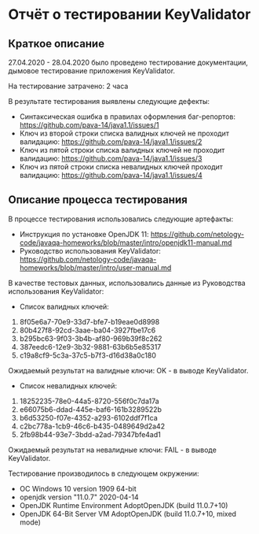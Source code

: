 # Отчёт о тестировании KeyValidator

## Краткое описание

27.04.2020 - 28.04.2020 было проведено тестирование документации, дымовое тестирование приложения KeyValidator.

На тестирование затрачено: 2 часа

В результате тестирования выявлены следующие дефекты:
* Синтаксическая ошибка в правилах оформления баг-репортов:  https://github.com/pava-14/java1.1/issues/1
* Ключ из второй строки списка валидных ключей не проходит валидацию: https://github.com/pava-14/java1.1/issues/2
* Ключ из пятой строки списка валидных ключей не проходит валидацию: https://github.com/pava-14/java1.1/issues/3
* Ключ из пятой строки списка невалидных ключей проходит валидацию: https://github.com/pava-14/java1.1/issues/4

## Описание процесса тестирования

В процессе тестирования использовались следующие артефакты:
* Инструкция по установке OpenJDK 11:
    https://github.com/netology-code/javaqa-homeworks/blob/master/intro/openjdk11-manual.md
* Руководство использования KeyValidator:
    https://github.com/netology-code/javaqa-homeworks/blob/master/intro/user-manual.md


В качестве тестовых данных, использовались данные из Руководства использования KeyValidator:
* Список валидных ключей:
1. 8f05e6a7-70e9-33d7-bfe7-b19eae0d8998
2. 80b427f8-92cd-3aae-ba04-3927fbe17c6
3. b295bc63-9f03-3b4b-af80-969b39f8c262
4. 387eedc6-12e9-3b32-9881-63b6b5e85317
5. c19a8cf9-5c3a-37c5-b7f3-d16d38a0c180

Ожидаемый результат на валидные ключи:
OK - в выводе KeyValidator. 

* Список невалидных ключей:
1. 18252235-78e0-44a5-8720-556f0c7da17a
2. e66075b6-ddad-445e-baf6-161b3289522b
3. b6d53250-f07e-4352-a293-6102ddf7f1ca
4. c2bc778a-1cb9-46c6-b435-0489649d2a42
5. 2fb98b44-93e7-3bdd-a2ad-79347bfe4ad1

Ожидаемый результат на невалидные ключи:
FAIL - в выводе KeyValidator.

Тестирование производилось в следующем окружении:
* ОС Windows 10 version 1909 64-bit
* openjdk version "11.0.7" 2020-04-14
* OpenJDK Runtime Environment AdoptOpenJDK (build 11.0.7+10)
* OpenJDK 64-Bit Server VM AdoptOpenJDK (build 11.0.7+10, mixed mode)
